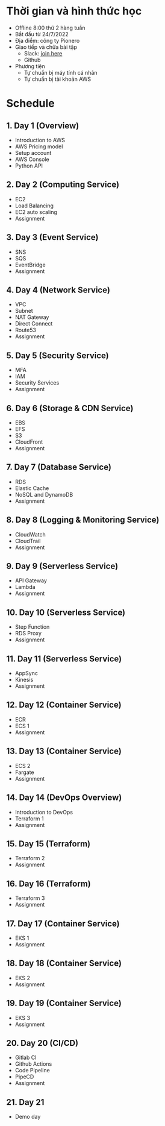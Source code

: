# Thời gian và hình thức học

- Offline 8:00 thứ 2 hàng tuần
- Bắt đầu từ 24/7/2022
- Địa điểm: công ty Pionero
- Giao tiếp và chữa bài tập
  - Slack: [join here](https://join.slack.com/t/pionero-training/shared_invite/zt-1z9mfvb45-aThHfIHnfJIsMt3iusbSWw)
  - Github
- Phương tiện
  - Tự chuẩn bị máy tính cá nhân
  - Tự chuẩn bị tài khoản AWS

# Schedule

## 1. Day 1 (Overview)

- Introduction to AWS
- AWS Pricing model
- Setup account
- AWS Console
- Python API

## 2. Day 2 (Computing Service)

- EC2
- Load Balancing
- EC2 auto scaling
- Assignment

## 3. Day 3 (Event Service)

- SNS
- SQS
- EventBridge
- Assignment

## 4. Day 4 (Network Service)

- VPC
- Subnet
- NAT Gateway
- Direct Connect
- Route53
- Assignment

## 5. Day 5 (Security Service)

- MFA
- IAM
- Security Services
- Assignment

## 6. Day 6 (Storage & CDN Service)

- EBS
- EFS
- S3
- CloudFront
- Assignment

## 7. Day 7 (Database Service)

- RDS
- Elastic Cache
- NoSQL and DynamoDB
- Assignment

## 8. Day 8 (Logging & Monitoring Service)

- CloudWatch
- CloudTrail
- Assignment

## 9. Day 9 (Serverless Service)

- API Gateway
- Lambda
- Assignment

## 10. Day 10 (Serverless Service)

- Step Function
- RDS Proxy
- Assignment

## 11. Day 11 (Serverless Service)

- AppSync
- Kinesis
- Assignment

## 12. Day 12 (Container Service)

- ECR
- ECS 1
- Assignment

## 13. Day 13 (Container Service)

- ECS 2
- Fargate
- Assignment

## 14. Day 14 (DevOps Overview)

- Introduction to DevOps
- Terraform 1
- Assignment

## 15. Day 15 (Terraform)

- Terraform 2
- Assignment

## 16. Day 16 (Terraform)

- Terraform 3
- Assignment


## 17. Day 17 (Container Service)

- EKS 1
- Assignment

## 18. Day 18 (Container Service)

- EKS 2
- Assignment

## 19. Day 19 (Container Service)

- EKS 3
- Assignment

## 20. Day 20 (CI/CD)

- Gitlab CI
- Github Actions
- Code Pipeline
- PipeCD
- Assignment

## 21. Day 21

- Demo day

